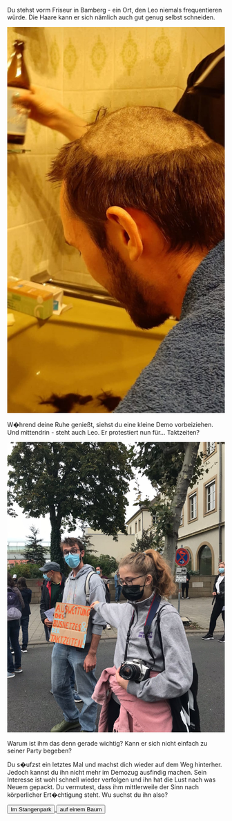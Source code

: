Du stehst vorm Friseur in Bamberg - ein Ort, den Leo niemals frequentieren würde.
Die Haare kann er sich nämlich auch gut genug selbst schneiden.

<img src="img/tonsur.jpg">

W�hrend deine Ruhe genießt, siehst du eine kleine Demo vorbeiziehen.
Und mittendrin - steht auch Leo. Er protestiert nun für... Taktzeiten? 

<img src="img/demo.jpg">

Warum ist ihm das denn gerade wichtig? Kann er sich nicht einfach zu seiner Party begeben?

Du s�ufzst ein letztes Mal und machst dich wieder auf dem Weg hinterher.
Jedoch kannst du ihn nicht mehr im Demozug ausfindig machen.
Sein Interesse ist wohl schnell wieder verfolgen und ihn hat die Lust nach was Neuem gepackt.
Du vermutest, dass ihm mittlerweile der Sinn nach körperlicher Ert�chtigung steht.
Wu suchst du ihn also?


<a href="/leonardkestel/stangenpark">
<button>Im Stangenpark</button>
</a>
<a href="/leonardkestel/baumhaus">
<button>auf einem Baum</button>
</a>
